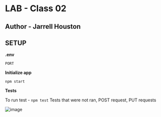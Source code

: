 # LAB - Class 02

## Author - Jarrell Houston

## SETUP

**.env**

``` PORT ```

**Initialize app**

``` npm start ```

**Tests**

To run test - ``` npm test ```
Tests that were not ran, POST request, PUT requests

![image](https://user-images.githubusercontent.com/33704616/115494884-1df83a80-a22c-11eb-9dbb-47f30d68dde5.png)
